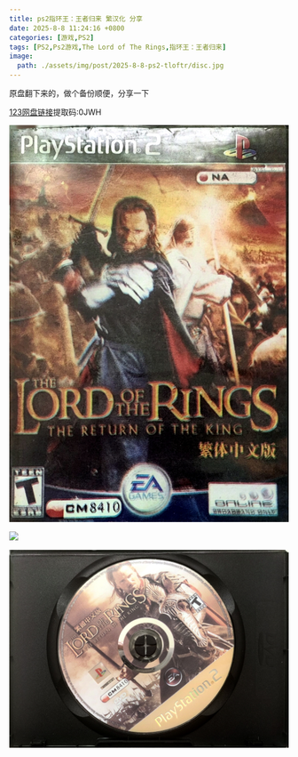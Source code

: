 ```yaml
---
title: ps2指环王：王者归来 繁汉化 分享
date: 2025-8-8 11:24:16 +0800
categories: [游戏,PS2]
tags: [PS2,Ps2游戏,The Lord of The Rings,指环王：王者归来]
image:
  path: ./assets/img/post/2025-8-8-ps2-tloftr/disc.jpg
---
```


原盘翻下来的，做个备份顺便，分享一下

[123网盘链接](https://www.123684.com/s/xeB5Vv-wWNk3)提取码:0JWH

![](./assets/img/post/2025-8-8-ps2-tloftr/a.jpg)

![](./assets/img/post/2025-8-8-ps2-tloftr/b.jpg)

![](./assets/img/post/2025-8-8-ps2-tloftr/disc.jpg)







